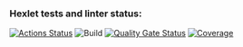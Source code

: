 ### Hexlet tests and linter status:
[![Actions Status](https://github.com/N1kita14/java-project-72/actions/workflows/hexlet-check.yml/badge.svg)](https://github.com/N1kita14/java-project-72/actions)
![Build](https://github.com/N1kita14/java-project-72/actions/workflows/build.yml/badge.svg)
[![Quality Gate Status](https://sonarcloud.io/api/project_badges/measure?project=n1kita14_java-project-72&metric=alert_status)](https://sonarcloud.io/summary/new_code?id=n1kita14_java-project-72)
[![Coverage](https://sonarcloud.io/api/project_badges/measure?project=n1kita14_java-project-72&metric=coverage)](https://sonarcloud.io/summary/new_code?id=n1kita14_java-project-72)
